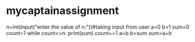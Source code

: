 # mycaptainassignment
n=int(input("enter the value of n:"))#taking input from user
a=0
b=1
sum=0
count=1
while count<=n:
    print(sum)
    count+=1
    a=b
    b=sum
    sum=a+b
